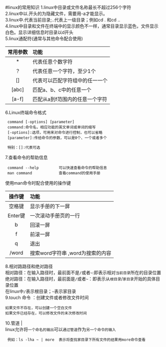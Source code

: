 #linux的常用知识
1.linux中目录或文件名称最长不超过256个字符   
2.linux中以.开头的为隐藏文件，需要用-a才能显示。   
3.linux中.代表当前目录;..代表上一级目录；例如cd .  和cd ..   
4.linux中目录和文件在终端中的显示颜色不一样，通常目录显示蓝色，文件显示白色。显示详细信息时目录以d开头   
5.linux通配符(通常与其他命令配合使用)

|  常用参数	|	功能     
|  :---:	| :----- 
|  	 * 		|  代表任意个数字符 
|   ？		|  代表任意一个字符，至少1个
|  []		|  代表可以匹配字符组中的任一一个  
|  [abc]	|  匹配a、b、c中的任意一个 
|  [a-f]	|  匹配从a到f范围内的任意一个字符  


6.Linux终端命令格式  

	 command [-options] [parameter] 
	 command:命令名，相应功能的英文单词或单词的缩写 
	 [-options]:选项，可用来对命令进行控制，也可以省略 
	 [parameter]:传给命令的参数，可以是0个、一个或者多个 
	
	 特别：[]:代表可选  		


7.查看命令的帮助信息
   
	 command --help 		可以快速查看命令的帮助信息   
	 man command			查看command的使用手册 
使用man命令时配合使用的操作键  

|  操作键	|	功能     
|  :---:	| :----- 
|  空格键 	|  显示手册的下一屏 
|  Enter键	|  一次滚动手册页的一行 
|  b		|  回滚一屏 
|  f	    |  前滚一屏 
|  q		|  退出 
|  /word	|  搜索word字符串	,word为搜索的内容  

8.相对路路径和绝对路径  
	相对路径：在输入路径时，最前面不是`/`或者`~`:即表示相对`当前目录`所在的目录位置  
	绝对路径：在输入路径时，最前面是`/`或者`~`：即表示从`根目录`/`家目录`开始的具体目录位置   
	在linux中`/`表示根目录；`~`表示家目录  
9.touch 命令 ：创建文件或者修改文件时间  
	
	如果文件不存在，可以创建一个空白文件
	如果文件已经存在，可以修改文件的末次修改时间 
10.管道 |  
	 linux允许将`一个命名的输出`可以`通过管道`作为`另一个命令的输入` 
	
	 例如：ls -lha ~ | more  表示将查找家目录下所有文件的结果用more命令查看